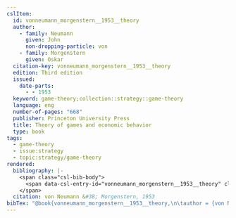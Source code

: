 ```yaml
---
cslItem:
  id: vonneumann_morgenstern__1953__theory
  author:
    - family: Neumann
      given: John
      non-dropping-particle: von
    - family: Morgenstern
      given: Oskar
  citation-key: vonneumann_morgenstern__1953__theory
  edition: Third edition
  issued:
    date-parts:
      - - 1953
  keyword: game-theory;collection::strategy::game-theory
  language: eng
  number-of-pages: "668"
  publisher: Princeton University Press
  title: Theory of games and economic behavior
  type: book
tags:
  - game-theory
  - issue:strategy
  - topic:strategy/game-theory
rendered:
  bibliography: |-
    <span class="csl-bib-body">
      <span data-csl-entry-id="vonneumann_morgenstern__1953__theory" class="csl-entry">von Neumann, J., &#38; Morgenstern, O. 1953. <i>Theory of games and economic behavior</i> (Third edition). Princeton University Press.</span>
    </span>
  citation: von Neumann &#38; Morgenstern, 1953
bibTex: "@book{vonneumann_morgenstern__1953__theory,\n\tauthor = {von Neumann, John and Morgenstern, Oskar},\n\tedition = {Third edition},\n\tyear = {1953},\n\tpublisher = {Princeton University Press},\n\ttitle = {Theory of games and economic behavior},\n}\n\n"
---
```

